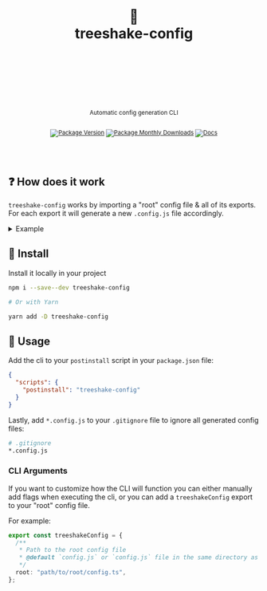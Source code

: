 <div align="center">
  <h1>
    <br/>
    <br/>
    🔧
    <br />
    treeshake-config
    <br />
    <br />
    <br />
    <br />
  </h1>
  <sup>
    <br />
    Automatic config generation CLI</em>
    <br />
    <br />
  
[![Package Version](https://img.shields.io/npm/v/treeshake-config?label=%20&style=for-the-badge)](https://www.npmjs.com/package/treeshake-config)
[![Package Monthly Downloads](https://img.shields.io/npm/dm/treeshake-config?color=blue&label=%20&style=for-the-badge)](https://www.npmjs.com/package/treeshake-config)
[![Docs](https://img.shields.io/badge/-Docs-blue.svg?style=for-the-badge)](https://github.com/nurodev/treeshake-config)

  </sup>
  <br />
  <br />
</div>

## ❓ How does it work

`treeshake-config` works by importing a "root" config file & all of its exports.
For each export it will generate a new `.config.js` file accordingly.

<details>
  <summary>Example</summary>
  <br>
  An example of how `treeshake-config` works:

```ts
// config.ts
export const tailwind = {
  media: "class",
};

export const prettier = {
  useTabs: true,
};
```

Will generate the following files:

```js
// tailwind.config.js
module.exports = {
  media: "class",
};

// prettier.config.js
module.exports = {
  useTabs: true,
};
```

</details>

## 🚀 Install

Install it locally in your project

```bash
npm i --save--dev treeshake-config

# Or with Yarn

yarn add -D treeshake-config
```

## 🦄 Usage

Add the cli to your `postinstall` script in your `package.json` file:

```json5:package.json
{
  "scripts": {
    "postinstall": "treeshake-config"
  }
}
```

Lastly, add `*.config.js` to your `.gitignore` file to ignore all generated config files:

```zsh
# .gitignore
*.config.js
```

### CLI Arguments

If you want to customize how the CLI will function you can either manually add flags when executing the cli, or you can add a `treeshakeConfig` export to your "root" config file.

For example:

```ts
export const treeshakeConfig = {
  /**
   * Path to the root config file
   * @default `config.js` or `config.js` file in the same directory as the `package.json` file
   */
  root: "path/to/root/config.ts",
};
```
